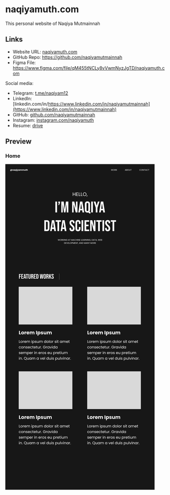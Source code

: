# naqiyamuth.com

This personal website of Naqiya Mutmainnah

## Links

- Website URL: [naqiyamuth.com](https://naqiyamuth.com)
- GitHub Repo: <https://github.com/naqiyamutmainnah>
- Figma File: <https://www.figma.com/file/qM455tNCLy8vVwmNyzJgTD/naqiyamuth.com>

Social media:

- Telegram: [t.me/naqiyam12](https://t.me/naqiyam12)
- LinkedIn: [linkedin.com/in/https://www.linkedin.com/in/naqiyamutmainnah](https://www.linkedin.com/in/naqiyamutmainnah)
- GitHub: [github.com/naqiyamutmainnah](https://github.com/naqiyamutmainnah)
- Instagram: [instagram.com/naqiyamuth](https://instagram.com/naqiyamuth)
- Resume: [drive](drive)

## Preview

### Home

![Preview Home](./preview/work.png)
